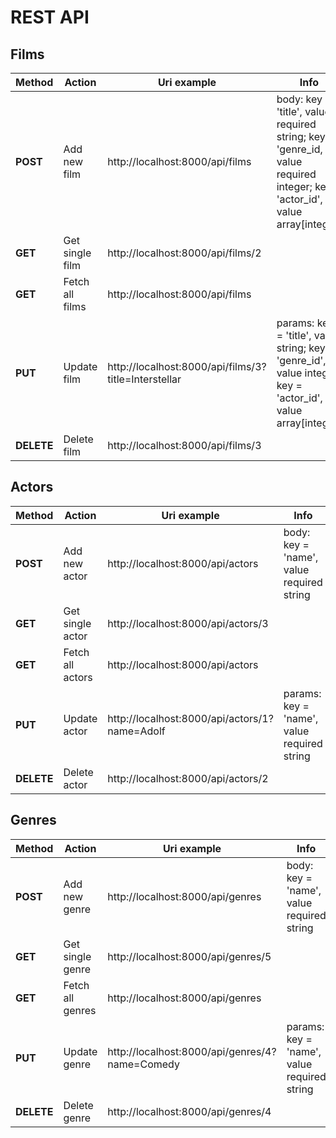 # REST API
## Films
| Method | Action | Uri example | Info |
|----------------|---------|----------------|-----|
| **POST** | Add new film | http://localhost:8000/api/films | body: key = 'title', value required string; key = 'genre_id, value required integer; key = 'actor_id', value array[integer] |
| **GET** | Get single film | http://localhost:8000/api/films/2 | |
| **GET** | Fetch all films | http://localhost:8000/api/films | |
| **PUT** | Update film | http://localhost:8000/api/films/3?title=Interstellar | params: key = 'title', value string; key = 'genre_id', value integer; key = 'actor_id', value array[integer] |
| **DELETE** | Delete film | http://localhost:8000/api/films/3 | |

## Actors
| Method | Action | Uri example | Info |
|----------------|---------|----------------|-----|
| **POST** | Add new actor | http://localhost:8000/api/actors | body: key = 'name', value required string |
| **GET** | Get single actor | http://localhost:8000/api/actors/3 | |
| **GET** | Fetch all actors | http://localhost:8000/api/actors | |
| **PUT** | Update actor | http://localhost:8000/api/actors/1?name=Adolf | params: key = 'name', value required string |
| **DELETE** | Delete actor | http://localhost:8000/api/actors/2 | |

## Genres
| Method | Action | Uri example | Info |
|----------------|---------|----------------|-----|
| **POST** | Add new genre | http://localhost:8000/api/genres | body: key = 'name', value required string |
| **GET** | Get single genre | http://localhost:8000/api/genres/5 | |
| **GET** | Fetch all genres | http://localhost:8000/api/genres | |
| **PUT** | Update genre | http://localhost:8000/api/genres/4?name=Comedy | params: key = 'name', value required string |
| **DELETE** | Delete genre | http://localhost:8000/api/genres/4 | |

